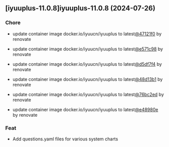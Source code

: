 

## [iyuuplus-11.0.8]iyuuplus-11.0.8 (2024-07-26)

### Chore



- update container image docker.io/iyuucn/iyuuplus to latest[@47121f0](https://github.com/47121f0) by renovate

- update container image docker.io/iyuucn/iyuuplus to latest[@e571c98](https://github.com/e571c98) by renovate

- update container image docker.io/iyuucn/iyuuplus to latest[@d5df7f4](https://github.com/d5df7f4) by renovate

- update container image docker.io/iyuucn/iyuuplus to latest[@48d13b1](https://github.com/48d13b1) by renovate

- update container image docker.io/iyuucn/iyuuplus to latest[@76bc2ed](https://github.com/76bc2ed) by renovate

- update container image docker.io/iyuucn/iyuuplus to latest[@e48980e](https://github.com/e48980e) by renovate

### Feat



- Add questions.yaml files for various system charts